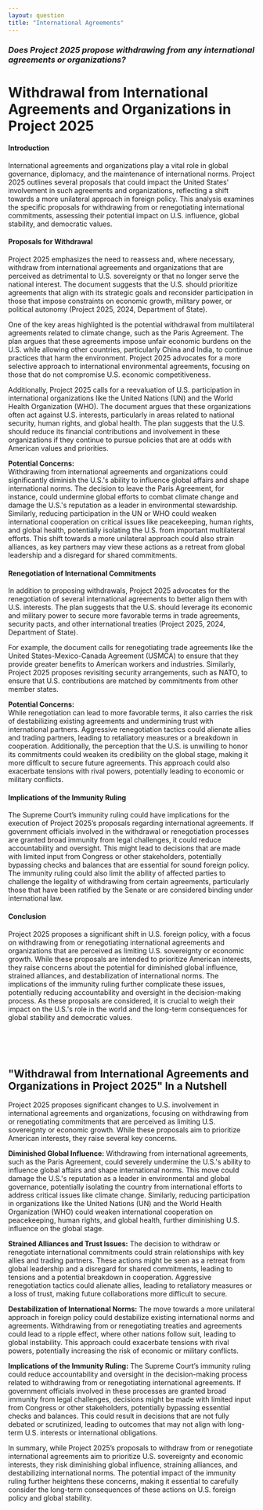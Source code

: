 ```yaml
---
layout: question  
title: "International Agreements"  
---
```


### *Does Project 2025 propose withdrawing from any international agreements or organizations?*

# **Withdrawal from International Agreements and Organizations in Project 2025**

#### **Introduction**

International agreements and organizations play a vital role in global governance, diplomacy, and the maintenance of international norms. Project 2025 outlines several proposals that could impact the United States' involvement in such agreements and organizations, reflecting a shift towards a more unilateral approach in foreign policy. This analysis examines the specific proposals for withdrawing from or renegotiating international commitments, assessing their potential impact on U.S. influence, global stability, and democratic values.

#### **Proposals for Withdrawal**

Project 2025 emphasizes the need to reassess and, where necessary, withdraw from international agreements and organizations that are perceived as detrimental to U.S. sovereignty or that no longer serve the national interest. The document suggests that the U.S. should prioritize agreements that align with its strategic goals and reconsider participation in those that impose constraints on economic growth, military power, or political autonomy (Project 2025, 2024, Department of State).

One of the key areas highlighted is the potential withdrawal from multilateral agreements related to climate change, such as the Paris Agreement. The plan argues that these agreements impose unfair economic burdens on the U.S. while allowing other countries, particularly China and India, to continue practices that harm the environment. Project 2025 advocates for a more selective approach to international environmental agreements, focusing on those that do not compromise U.S. economic competitiveness.

Additionally, Project 2025 calls for a reevaluation of U.S. participation in international organizations like the United Nations (UN) and the World Health Organization (WHO). The document argues that these organizations often act against U.S. interests, particularly in areas related to national security, human rights, and global health. The plan suggests that the U.S. should reduce its financial contributions and involvement in these organizations if they continue to pursue policies that are at odds with American values and priorities.

**Potential Concerns:**  
Withdrawing from international agreements and organizations could significantly diminish the U.S.'s ability to influence global affairs and shape international norms. The decision to leave the Paris Agreement, for instance, could undermine global efforts to combat climate change and damage the U.S.'s reputation as a leader in environmental stewardship. Similarly, reducing participation in the UN or WHO could weaken international cooperation on critical issues like peacekeeping, human rights, and global health, potentially isolating the U.S. from important multilateral efforts. This shift towards a more unilateral approach could also strain alliances, as key partners may view these actions as a retreat from global leadership and a disregard for shared commitments.

#### **Renegotiation of International Commitments**

In addition to proposing withdrawals, Project 2025 advocates for the renegotiation of several international agreements to better align them with U.S. interests. The plan suggests that the U.S. should leverage its economic and military power to secure more favorable terms in trade agreements, security pacts, and other international treaties (Project 2025, 2024, Department of State).

For example, the document calls for renegotiating trade agreements like the United States-Mexico-Canada Agreement (USMCA) to ensure that they provide greater benefits to American workers and industries. Similarly, Project 2025 proposes revisiting security arrangements, such as NATO, to ensure that U.S. contributions are matched by commitments from other member states.

**Potential Concerns:**  
While renegotiation can lead to more favorable terms, it also carries the risk of destabilizing existing agreements and undermining trust with international partners. Aggressive renegotiation tactics could alienate allies and trading partners, leading to retaliatory measures or a breakdown in cooperation. Additionally, the perception that the U.S. is unwilling to honor its commitments could weaken its credibility on the global stage, making it more difficult to secure future agreements. This approach could also exacerbate tensions with rival powers, potentially leading to economic or military conflicts.

#### **Implications of the Immunity Ruling**

The Supreme Court’s immunity ruling could have implications for the execution of Project 2025’s proposals regarding international agreements. If government officials involved in the withdrawal or renegotiation processes are granted broad immunity from legal challenges, it could reduce accountability and oversight. This might lead to decisions that are made with limited input from Congress or other stakeholders, potentially bypassing checks and balances that are essential for sound foreign policy. The immunity ruling could also limit the ability of affected parties to challenge the legality of withdrawing from certain agreements, particularly those that have been ratified by the Senate or are considered binding under international law.

#### **Conclusion**

Project 2025 proposes a significant shift in U.S. foreign policy, with a focus on withdrawing from or renegotiating international agreements and organizations that are perceived as limiting U.S. sovereignty or economic growth. While these proposals are intended to prioritize American interests, they raise concerns about the potential for diminished global influence, strained alliances, and destabilization of international norms. The implications of the immunity ruling further complicate these issues, potentially reducing accountability and oversight in the decision-making process. As these proposals are considered, it is crucial to weigh their impact on the U.S.'s role in the world and the long-term consequences for global stability and democratic values.

<br><br><br>

## <span id="nutshell">"Withdrawal from International Agreements and Organizations in Project 2025" In a Nutshell</span>

Project 2025 proposes significant changes to U.S. involvement in international agreements and organizations, focusing on withdrawing from or renegotiating commitments that are perceived as limiting U.S. sovereignty or economic growth. While these proposals aim to prioritize American interests, they raise several key concerns.

**Diminished Global Influence:** Withdrawing from international agreements, such as the Paris Agreement, could severely undermine the U.S.'s ability to influence global affairs and shape international norms. This move could damage the U.S.'s reputation as a leader in environmental and global governance, potentially isolating the country from international efforts to address critical issues like climate change. Similarly, reducing participation in organizations like the United Nations (UN) and the World Health Organization (WHO) could weaken international cooperation on peacekeeping, human rights, and global health, further diminishing U.S. influence on the global stage.

**Strained Alliances and Trust Issues:** The decision to withdraw or renegotiate international commitments could strain relationships with key allies and trading partners. These actions might be seen as a retreat from global leadership and a disregard for shared commitments, leading to tensions and a potential breakdown in cooperation. Aggressive renegotiation tactics could alienate allies, leading to retaliatory measures or a loss of trust, making future collaborations more difficult to secure.

**Destabilization of International Norms:** The move towards a more unilateral approach in foreign policy could destabilize existing international norms and agreements. Withdrawing from or renegotiating treaties and agreements could lead to a ripple effect, where other nations follow suit, leading to global instability. This approach could exacerbate tensions with rival powers, potentially increasing the risk of economic or military conflicts.

**Implications of the Immunity Ruling:** The Supreme Court’s immunity ruling could reduce accountability and oversight in the decision-making process related to withdrawing from or renegotiating international agreements. If government officials involved in these processes are granted broad immunity from legal challenges, decisions might be made with limited input from Congress or other stakeholders, potentially bypassing essential checks and balances. This could result in decisions that are not fully debated or scrutinized, leading to outcomes that may not align with long-term U.S. interests or international obligations.

In summary, while Project 2025’s proposals to withdraw from or renegotiate international agreements aim to prioritize U.S. sovereignty and economic interests, they risk diminishing global influence, straining alliances, and destabilizing international norms. The potential impact of the immunity ruling further heightens these concerns, making it essential to carefully consider the long-term consequences of these actions on U.S. foreign policy and global stability.
